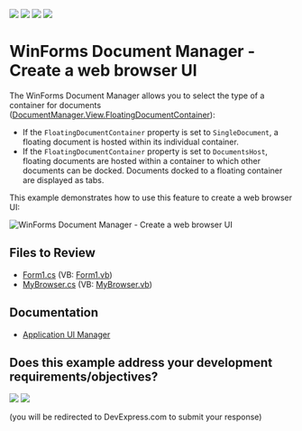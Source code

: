 <!-- default badges list -->
![](https://img.shields.io/endpoint?url=https://codecentral.devexpress.com/api/v1/VersionRange/128616584/12.1.8%2B)
[![](https://img.shields.io/badge/Open_in_DevExpress_Support_Center-FF7200?style=flat-square&logo=DevExpress&logoColor=white)](https://supportcenter.devexpress.com/ticket/details/E4337)
[![](https://img.shields.io/badge/📖_How_to_use_DevExpress_Examples-e9f6fc?style=flat-square)](https://docs.devexpress.com/GeneralInformation/403183)
[![](https://img.shields.io/badge/💬_Leave_Feedback-feecdd?style=flat-square)](#does-this-example-address-your-development-requirementsobjectives)
<!-- default badges end -->

# WinForms Document Manager - Create a web browser UI

The WinForms Document Manager allows you to select the type of a container for documents ([DocumentManager.View.FloatingDocumentContainer](https://docs.devexpress.com/WindowsForms/DevExpress.XtraBars.Docking2010.Views.BaseView.FloatingDocumentContainer)):

* If the `FloatingDocumentContainer` property is set to `SingleDocument`, a floating document is hosted within its individual container.
* If the `FloatingDocumentContainer` property is set to `DocumentsHost`, floating documents are hosted within a container to which other documents can be docked. Documents docked to a floating container are displayed as tabs.

This example demonstrates how to use this feature to create a web browser UI:

![WinForms Document Manager - Create a web browser UI](https://raw.githubusercontent.com/DevExpress-Examples/how-to-create-tabs-with-a-browser-like-functionality-using-documentmanager-e4337/12.1.8%2B/media/winforms-documant-manager-browser-ui.png)


## Files to Review

* [Form1.cs](./CS/Form1.cs) (VB: [Form1.vb](./VB/Form1.vb))
* [MyBrowser.cs](./CS/MyBrowser.cs) (VB: [MyBrowser.vb](./VB/MyBrowser.vb))


## Documentation

* [Application UI Manager](https://docs.devexpress.com/WindowsForms/11359/controls-and-libraries/application-ui-manager)
<!-- feedback -->
## Does this example address your development requirements/objectives?

[<img src="https://www.devexpress.com/support/examples/i/yes-button.svg"/>](https://www.devexpress.com/support/examples/survey.xml?utm_source=github&utm_campaign=winforms-document-manager-web-browser-ui&~~~was_helpful=yes) [<img src="https://www.devexpress.com/support/examples/i/no-button.svg"/>](https://www.devexpress.com/support/examples/survey.xml?utm_source=github&utm_campaign=winforms-document-manager-web-browser-ui&~~~was_helpful=no)

(you will be redirected to DevExpress.com to submit your response)
<!-- feedback end -->
